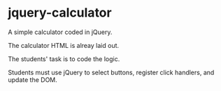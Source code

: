 # jquery-calculator
A simple calculator coded in jQuery.

The calculator HTML is alreay laid out.  

The students' task is to code the logic.

Students must use jQuery to select buttons, register click handlers, and update the DOM.
